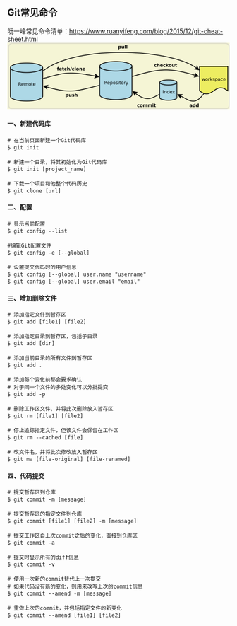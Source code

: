## Git常见命令
阮一峰常见命令清单：https://www.ruanyifeng.com/blog/2015/12/git-cheat-sheet.html
![avatar](picture/git_command.png)
#### 一、新建代码库
```shell
# 在当前页面新建一个Git代码库
$ git init

# 新建一个目录，将其初始化为Git代码库
$ git init [project_name]

# 下载一个项目和他整个代码历史
$ git clone [url]
```
#### 二、配置
```shell
# 显示当前配置
$ git config --list

#编辑Git配置文件
$ git config -e [--global]

# 设置提交代码时的用户信息
$ git config [--global] user.name "username"
$ git config [--global] user.email "email"
```
#### 三、增加删除文件
```shell
# 添加指定文件到暂存区
$ git add [file1] [file2]

# 添加指定目录到暂存区，包括子目录
$ git add [dir]

# 添加当前目录的所有文件到暂存区
$ git add .

# 添加每个变化前都会要求确认
# 对于同一个文件的多处变化可以分批提交
$ git add -p

# 删除工作区文件，并将此次删除放入暂存区
$ git rm [file1] [file2]

# 停止追踪指定文件，但该文件会保留在工作区
$ git rm --cached [file]

# 改文件名，并将此次修改放入暂存区
$ git mv [file-original] [file-renamed]
```
#### 四、代码提交
```shell
# 提交暂存区到仓库
$ git commit -m [message]

# 提交暂存区的指定文件到仓库
$ git commit [file1] [file2] -m [message]

# 提交工作区自上次commit之后的变化，直接到仓库区
$ git commit -a

# 提交时显示所有的diff信息
$ git commit -v

# 使用一次新的commit替代上一次提交
# 如果代码没有新的变化，则用来改写上次的commit信息
$ git commit --amend -m [message]

# 重做上次的commit，并包括指定文件的新变化
$ git commit --amend [file1] [file2]
```
